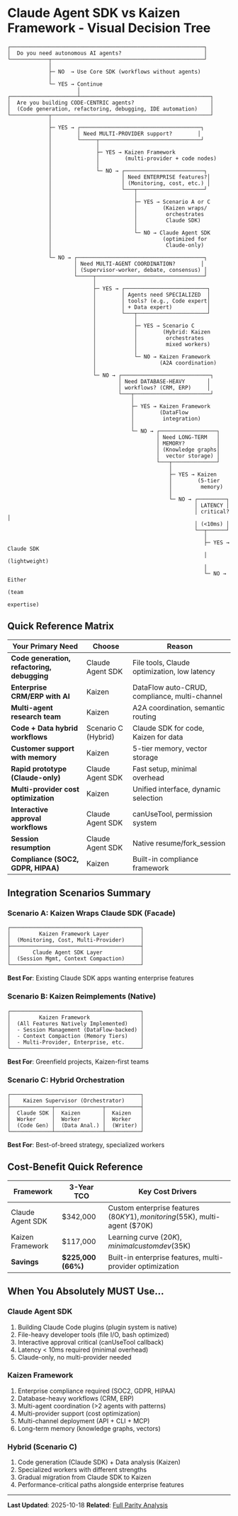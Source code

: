 # Claude Agent SDK vs Kaizen Framework - Visual Decision Tree

```
┌─────────────────────────────────────────────────────────────┐
│  Do you need autonomous AI agents?                          │
└────────────┬────────────────────────────────────────────────┘
             │
             ├─ NO  → Use Core SDK (workflows without agents)
             │
             └─ YES → Continue
                      │
┌─────────────────────┴─────────────────────────────────────────┐
│  Are you building CODE-CENTRIC agents?                        │
│  (Code generation, refactoring, debugging, IDE automation)    │
└────────────┬──────────────────────────────────────────────────┘
             │
             ├─ YES → ┌──────────────────────────────────────┐
             │        │ Need MULTI-PROVIDER support?        │
             │        └─────┬────────────────────────────────┘
             │              │
             │              ├─ YES → Kaizen Framework
             │              │        (multi-provider + code nodes)
             │              │
             │              └─ NO → ┌─────────────────────────┐
             │                      │ Need ENTERPRISE features?│
             │                      │ (Monitoring, cost, etc.) │
             │                      └───┬─────────────────────┘
             │                          │
             │                          ├─ YES → Scenario A or C
             │                          │        (Kaizen wraps/
             │                          │         orchestrates
             │                          │         Claude SDK)
             │                          │
             │                          └─ NO → Claude Agent SDK
             │                                   (optimized for
             │                                    Claude-only)
             │
             └─ NO → ┌────────────────────────────────────────┐
                     │ Need MULTI-AGENT COORDINATION?        │
                     │ (Supervisor-worker, debate, consensus) │
                     └─────┬──────────────────────────────────┘
                           │
                           ├─ YES → ┌──────────────────────────┐
                           │        │ Agents need SPECIALIZED  │
                           │        │ tools? (e.g., Code expert│
                           │        │ + Data expert)           │
                           │        └───┬──────────────────────┘
                           │            │
                           │            ├─ YES → Scenario C
                           │            │        (Hybrid: Kaizen
                           │            │         orchestrates
                           │            │         mixed workers)
                           │            │
                           │            └─ NO → Kaizen Framework
                           │                    (A2A coordination)
                           │
                           └─ NO → ┌────────────────────────────┐
                                   │ Need DATABASE-HEAVY       │
                                   │ workflows? (CRM, ERP)     │
                                   └───┬────────────────────────┘
                                       │
                                       ├─ YES → Kaizen Framework
                                       │        (DataFlow
                                       │         integration)
                                       │
                                       └─ NO → ┌──────────────────┐
                                               │ Need LONG-TERM   │
                                               │ MEMORY?          │
                                               │ (Knowledge graphs│
                                               │  vector storage) │
                                               └───┬──────────────┘
                                                   │
                                                   ├─ YES → Kaizen
                                                   │        (5-tier
                                                   │         memory)
                                                   │
                                                   └─ NO → ┌─────────┐
                                                           │ LATENCY │
                                                           │ critical?│
                                                           │ (<10ms) │
                                                           └──┬──────┘
                                                              │
                                                              ├─ YES → Claude SDK
                                                              │        (lightweight)
                                                              │
                                                              └─ NO → Either
                                                                      (team
                                                                       expertise)
```

## Quick Reference Matrix

| Your Primary Need | Choose | Reason |
|-------------------|--------|--------|
| **Code generation, refactoring, debugging** | Claude Agent SDK | File tools, Claude optimization, low latency |
| **Enterprise CRM/ERP with AI** | Kaizen | DataFlow auto-CRUD, compliance, multi-channel |
| **Multi-agent research team** | Kaizen | A2A coordination, semantic routing |
| **Code + Data hybrid workflows** | Scenario C (Hybrid) | Claude SDK for code, Kaizen for data |
| **Customer support with memory** | Kaizen | 5-tier memory, vector storage |
| **Rapid prototype (Claude-only)** | Claude Agent SDK | Fast setup, minimal overhead |
| **Multi-provider cost optimization** | Kaizen | Unified interface, dynamic selection |
| **Interactive approval workflows** | Claude Agent SDK | canUseTool, permission system |
| **Session resumption** | Claude Agent SDK | Native resume/fork_session |
| **Compliance (SOC2, GDPR, HIPAA)** | Kaizen | Built-in compliance framework |

## Integration Scenarios Summary

### Scenario A: Kaizen Wraps Claude SDK (Facade)
```
┌─────────────────────────────────────────┐
│         Kaizen Framework Layer          │
│  (Monitoring, Cost, Multi-Provider)     │
├─────────────────────────────────────────┤
│       Claude Agent SDK Layer            │
│  (Session Mgmt, Context Compaction)     │
└─────────────────────────────────────────┘
```
**Best For**: Existing Claude SDK apps wanting enterprise features

### Scenario B: Kaizen Reimplements (Native)
```
┌─────────────────────────────────────────┐
│         Kaizen Framework                │
│  (All Features Natively Implemented)    │
│  - Session Management (DataFlow-backed) │
│  - Context Compaction (Memory Tiers)    │
│  - Multi-Provider, Enterprise, etc.     │
└─────────────────────────────────────────┘
```
**Best For**: Greenfield projects, Kaizen-first teams

### Scenario C: Hybrid Orchestration
```
┌─────────────────────────────────────────┐
│    Kaizen Supervisor (Orchestrator)     │
├─────────────┬───────────────┬───────────┤
│  Claude SDK │  Kaizen       │  Kaizen   │
│  Worker     │  Worker       │  Worker   │
│  (Code Gen) │  (Data Anal.) │  (Writer) │
└─────────────┴───────────────┴───────────┘
```
**Best For**: Best-of-breed strategy, specialized workers

## Cost-Benefit Quick Reference

| Framework | 3-Year TCO | Key Cost Drivers |
|-----------|------------|------------------|
| Claude Agent SDK | $342,000 | Custom enterprise features ($80K Y1), monitoring ($55K), multi-agent ($70K) |
| Kaizen Framework | $117,000 | Learning curve ($20K), minimal custom dev ($35K) |
| **Savings** | **$225,000 (66%)** | Built-in enterprise features, multi-provider optimization |

## When You Absolutely MUST Use...

### Claude Agent SDK
1. Building Claude Code plugins (plugin system is native)
2. File-heavy developer tools (file I/O, bash optimized)
3. Interactive approval critical (canUseTool callback)
4. Latency < 10ms required (minimal overhead)
5. Claude-only, no multi-provider needed

### Kaizen Framework
1. Enterprise compliance required (SOC2, GDPR, HIPAA)
2. Database-heavy workflows (CRM, ERP)
3. Multi-agent coordination (>2 agents with patterns)
4. Multi-provider support (cost optimization)
5. Multi-channel deployment (API + CLI + MCP)
6. Long-term memory (knowledge graphs, vectors)

### Hybrid (Scenario C)
1. Code generation (Claude SDK) + Data analysis (Kaizen)
2. Specialized workers with different strengths
3. Gradual migration from Claude SDK to Kaizen
4. Performance-critical paths alongside enterprise features

---

**Last Updated**: 2025-10-18
**Related**: [Full Parity Analysis](CLAUDE_AGENT_SDK_VS_KAIZEN_PARITY_ANALYSIS.md)
